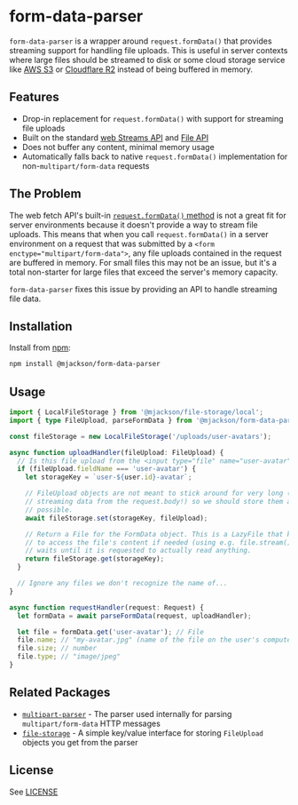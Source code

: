 # form-data-parser

`form-data-parser` is a wrapper around `request.formData()` that provides streaming support for handling file uploads. This is useful in server contexts where large files should be streamed to disk or some cloud storage service like [AWS S3](https://aws.amazon.com/s3/) or [Cloudflare R2](https://www.cloudflare.com/developer-platform/r2/) instead of being buffered in memory.

## Features

- Drop-in replacement for `request.formData()` with support for streaming file uploads
- Built on the standard [web Streams API](https://developer.mozilla.org/en-US/docs/Web/API/Streams_API) and [File API](https://developer.mozilla.org/en-US/docs/Web/API/File)
- Does not buffer any content, minimal memory usage
- Automatically falls back to native `request.formData()` implementation for non-`multipart/form-data` requests

## The Problem

The web fetch API's built-in [`request.formData()` method](https://developer.mozilla.org/en-US/docs/Web/API/Request/formData) is not a great fit for server environments because it doesn't provide a way to stream file uploads. This means that when you call `request.formData()` in a server environment on a request that was submitted by a `<form enctype="multipart/form-data">`, any file uploads contained in the request are buffered in memory. For small files this may not be an issue, but it's a total non-starter for large files that exceed the server's memory capacity.

`form-data-parser` fixes this issue by providing an API to handle streaming file data.

## Installation

Install from [npm](https://www.npmjs.com/):

```sh
npm install @mjackson/form-data-parser
```

## Usage

```ts
import { LocalFileStorage } from '@mjackson/file-storage/local';
import { type FileUpload, parseFormData } from '@mjackson/form-data-parser';

const fileStorage = new LocalFileStorage('/uploads/user-avatars');

async function uploadHandler(fileUpload: FileUpload) {
  // Is this file upload from the <input type="file" name="user-avatar"> field?
  if (fileUpload.fieldName === 'user-avatar') {
    let storageKey = `user-${user.id}-avatar`;

    // FileUpload objects are not meant to stick around for very long (they are
    // streaming data from the request.body!) so we should store them as soon as
    // possible.
    await fileStorage.set(storageKey, fileUpload);

    // Return a File for the FormData object. This is a LazyFile that knows how
    // to access the file's content if needed (using e.g. file.stream()) but
    // waits until it is requested to actually read anything.
    return fileStorage.get(storageKey);
  }

  // Ignore any files we don't recognize the name of...
}

async function requestHandler(request: Request) {
  let formData = await parseFormData(request, uploadHandler);

  let file = formData.get('user-avatar'); // File
  file.name; // "my-avatar.jpg" (name of the file on the user's computer)
  file.size; // number
  file.type; // "image/jpeg"
}
```

## Related Packages

- [`multipart-parser`](https://github.com/mjackson/remix-the-web/tree/main/packages/multipart-parser) - The parser used internally for parsing `multipart/form-data` HTTP messages
- [`file-storage`](https://github.com/mjackson/remix-the-web/tree/main/packages/file-storage) - A simple key/value interface for storing `FileUpload` objects you get from the parser

## License

See [LICENSE](https://github.com/mjackson/remix-the-web/blob/main/LICENSE)
